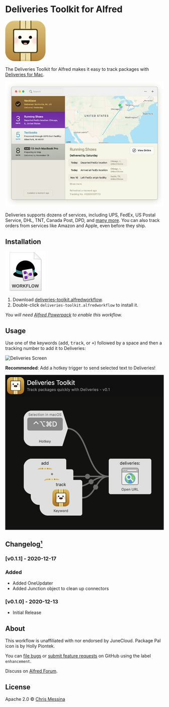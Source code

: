 # Deliveries Toolkit for Alfred

<img src="./assets/icon-deliveries.png" alt="Deliveries icon" width="128" height="128">

The Deliveries Toolkit for Alfred makes it easy to track packages with [Deliveries for Mac](https://deliveries.app/).

![Deliveries Screen](./assets/deliveries-screen-en@2x.png)

Deliveries supports dozens of services, including UPS, FedEx, US Postal Service, DHL, TNT, Canada Post, DPD, and [many more](https://junecloud.com/software/iphone/deliveries.html#services). You can also track orders from services like Amazon and Apple, even before they ship.

## Installation
<a href="https://github.com/chrismessina/alfred-deliveries-toolkit/releases/latest/download/deliveries-toolkit.alfredworkflow"><img src="./assets/icon-workflow.png" alt="Workflow File Icon" width="128" height="128"></a>

1. Download [deliveries-toolkit.alfredworkflow](https://github.com/chrismessina/alfred-deliveries-toolkit/releases/latest/download/deliveries-toolkit.alfredworkflow).
2. Double-click `deliveries-toolkit.alfredworkflow` to install it.

_You will need [Alfred Powerpack](https://www.alfredapp.com/powerpack/) to enable this workflow._

## Usage

Use one of the keywords (<kbd>add</kbd>, <kbd>track</kbd>, or <kbd>+</kbd>) followed by a space and then a tracking number to add it to Deliveries:

![Deliveries Screen](./assets/deliveries-preview.gif)

**Recommended**: Add a hotkey trigger to send selected text to Deliveries!

<img src="./assets/deliveries-workflow.png" alt="Deliveries Workflow">

## Changelog[¹](https://keepachangelog.com/)

### [v0.1.1] - 2020-12-17
### Added
- Added OneUpdater
- Added Junction object to clean up connectors


### [v0.1.0] - 2020-12-13
- Initial Release

## About
This workflow is unaffiliated with nor endorsed by JuneCloud. Package Pal icon is by Holly Piontek.

You can [file bugs](https://github.com/chrismessina/alfred-deliveries-toolkit/issues/new) or [submit feature requests](https://github.com/chrismessina/alfred-deliveries-toolkit/issues/new) on GitHub using the label `enhancement`.

Discuss on <a href="https://www.alfredforum.com/topic/16318-track-holiday-deliveries-with-alfred-%F0%9F%8E%85%F0%9F%8F%BB%F0%9F%93%A6/">Alfred Forum</a>.

## License

Apache 2.0 © [Chris Messina](https://github.com/chrismessina)
